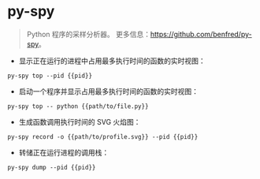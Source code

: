 # py-spy

> Python 程序的采样分析器。
> 更多信息：<https://github.com/benfred/py-spy>。

- 显示正在运行的进程中占用最多执行时间的函数的实时视图：

`py-spy top --pid {{pid}}`

- 启动一个程序并显示占用最多执行时间的函数的实时视图：

`py-spy top -- python {{path/to/file.py}}`

- 生成函数调用执行时间的 SVG 火焰图：

`py-spy record -o {{path/to/profile.svg}} --pid {{pid}}`

- 转储正在运行进程的调用栈：

`py-spy dump --pid {{pid}}`